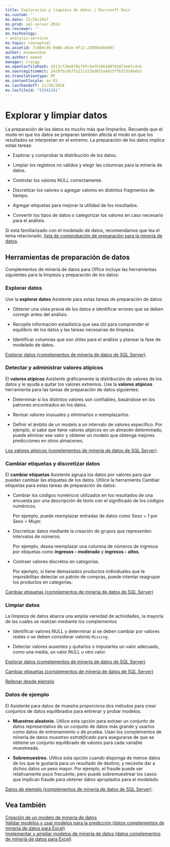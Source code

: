 ```yaml
---
title: Exploración y limpieza de datos | Microsoft Docs
ms.custom: ''
ms.date: 12/29/2017
ms.prod: sql-server-2014
ms.reviewer: ''
ms.technology:
- analysis-services
ms.topic: conceptual
ms.assetid: 7c888c95-8986-461e-9f11-2395044b9d97
author: minewiskan
ms.author: owend
manager: craigg
ms.openlocfilehash: d212cf20e8701f9fc9af5266308f81873e6fc4c6
ms.sourcegitcommit: 2429fbcdb751211313bd655a4825ffb33354bda3
ms.translationtype: MT
ms.contentlocale: es-ES
ms.lasthandoff: 11/28/2018
ms.locfileid: "52541241"
---
```

# <a name="exploring-and-cleaning-data"></a>Explorar y limpiar datos
  La preparación de los datos es mucho más que limpiarlos. Recuerde que el modo en que los datos se preparan también afecta al modo en que los resultados se interpretan en el extremo. La preparación de los datos implica estas tareas:  
  
-   Explorar y comprobar la distribución de los datos.  
  
-   Limpiar los registros no válidos y elegir las columnas para la minería de datos.  
  
-   Controlar los valores NULL correctamente.  
  
-   Discretizar los valores o agregar valores en distintos fragmentos de tiempo.  
  
-   Agregar etiquetas para mejorar la utilidad de los resultados.  
  
-   Convertir los tipos de datos o categorizar los valores en caso necesario para el análisis.  
  
 Si está familiarizado con el modelado de datos, recomendamos que lea el tema relacionado, [lista de comprobación de preparación para la minería de datos](checklist-of-preparation-for-data-mining.md).  
  
## <a name="data-preparation-tools"></a>Herramientas de preparación de datos  
 Complementos de minería de datos para Office incluye las herramientas siguientes para la limpieza y preparación de los datos:  
  
### <a name="explore-data"></a>Explorar datos  
 Use la **explorar datos** Asistente para estas tareas de preparación de datos:  
  
-   Obtener una vista previa de los datos e identificar errores que se deben corregir antes del análisis.  
  
-   Recopile información estadística que sea útil para comprender el equilibrio de los datos y las tareas necesarias de limpieza.  
  
-   Identificar columnas que son útiles para el análisis y planear la fase de modelado de datos.  
  
 [Explorar datos &#40;complementos de minería de datos de SQL Server&#41;](explore-data-sql-server-data-mining-add-ins.md).  
  
### <a name="detect-and-handle-outliers"></a>Detectar y administrar valores atípicos  
 El **valores atípicos** Asistente gráficamente la distribución de valores de los datos y le ayuda a quitar los valores extremos. Use la **valores atípicos** herramienta para las tareas de preparación de datos siguientes:  
  
-   Determinar si los distintos valores son confiables, basándose en los patrones encontrados en los datos.  
  
-   Revisar valores inusuales y eliminarlos o reemplazarlos.  
  
-   Definir el ámbito de un modelo a un intervalo de valores específico. Por ejemplo, si sabe que tiene valores atípicos en un almacén determinado, puede eliminar ese valor y obtener un modelo que obtenga mejores predicciones en otros almacenes.  
  
 [Los valores atípicos &#40;complementos de minería de datos de SQL Server&#41;](outliers-sql-server-data-mining-add-ins.md).  
  
### <a name="relabel-and-bin-data"></a>Cambiar etiquetas y discretizar datos  
 El **cambiar etiquetas** Asistente agrupa los datos por valores para que puedan cambiar las etiquetas de los datos. Utilice la herramienta Cambiar etiquetas para estas tareas de preparación de datos:  
  
-   Cambiar los códigos numéricos utilizados en los resultados de una encuesta por una descripción de texto con el significado de los códigos numéricos.  
  
     Por ejemplo, puede reemplazar entradas de datos como Sexo = 1 por Sexo = Mujer.  
  
-   Discretizar datos mediante la creación de grupos que representen intervalos de números.  
  
     Por ejemplo, desea reemplazar una columna de números de ingresos por etiquetas como **ingresos - moderado** y **ingresos - altos**.  
  
-   Contraer valores discretos en categorías.  
  
     Por ejemplo, si tiene demasiados productos individuales que le imposibilitan detectar un patrón de compras, puede intentar reagrupar los productos en categorías.  
  
 [Cambiar etiquetas &#40;complementos de minería de datos de SQL Server&#41;](relabel-sql-server-data-mining-add-ins.md)  
  
### <a name="cleanse-data"></a>Limpiar datos  
 La limpieza de datos abarca una amplia variedad de actividades, la mayoría de las cuales se realizan mediante los complementos  
  
-   Identificar valores NULL y determinar si se deben cambiar por valores reales o se deben considerar valores `Missing`.  
  
-   Detectar valores ausentes y quitarlos o imputarles un valor adecuado, como una media, un valor NULL u otro valor.  
  
 [Explorar datos &#40;complementos de minería de datos de SQL Server&#41;](explore-data-sql-server-data-mining-add-ins.md)  
  
 [Cambiar etiquetas &#40;complementos de minería de datos de SQL Server&#41;](relabel-sql-server-data-mining-add-ins.md)  
  
 [Rellenar desde ejemplo](fill-from-example-table-analysis-tools-for-excel.md)  
  
### <a name="sample-data"></a>Datos de ejemplo  
 El Asistente para datos de muestra proporciona dos métodos para crear conjuntos de datos equilibrados para entrenar y probar modelos.  
  
-   **Muestreo aleatorio.** Utilice esta opción para extraer un conjunto de datos representativo de un conjunto de datos más grande y usarlos como datos de entrenamiento o de prueba. Usan los complementos de minería de datos *muestreo estratificado* para asegurarse de que se obtiene un conjunto equilibrado de valores para cada variable muestreada.  
  
-   **Sobremuestreo.** Utilice esta opción cuando disponga de menos datos de los que le gustaría para un resultado de destino, y necesite dar a dichos datos un peso mayor. Por ejemplo, el fraude puede ser relativamente poco frecuente, pero puede sobremuestrear los casos que implican fraude para obtener datos apropiados para el modelado.  
  
 [Datos de ejemplo &#40;complementos de minería de datos de SQL Server&#41;](sample-data-sql-server-data-mining-add-ins.md).  
  
## <a name="see-also"></a>Vea también  
 [Creación de un modelo de minería de datos](creating-a-data-mining-model.md)   
 [Validar modelos y usar modelos para la predicción &#40;datos complementos de minería de datos para Excel&#41;](validating-models-and-using-models-for-prediction-data-mining-add-ins-for-excel.md)   
 [Implementar y ampliar modelos de minería de datos &#40;datos complementos de minería de datos para Excel&#41;](deploying-and-scaling-mining-models-data-mining-add-ins-for-excel.md)  
  
  
